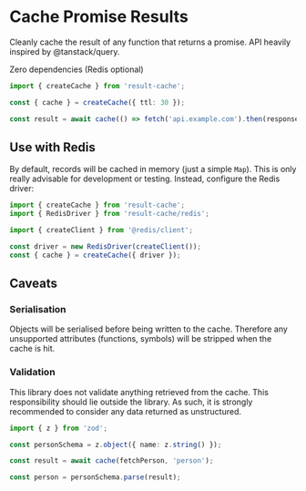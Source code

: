 # Cache Promise Results

Cleanly cache the result of any function that returns a promise. API heavily inspired by @tanstack/query.

Zero dependencies (Redis optional)

```ts
import { createCache } from 'result-cache';

const { cache } = createCache({ ttl: 30 });

const result = await cache(() => fetch('api.example.com').then(response => response.json()), 'results');

```

## Use with Redis

By default, records will be cached in memory (just a simple `Map`). This is only really advisable for development or testing. Instead, configure the Redis driver:

```ts
import { createCache } from 'result-cache';
import { RedisDriver } from 'result-cache/redis';

import { createClient } from '@redis/client';

const driver = new RedisDriver(createClient());
const { cache } = createCache({ driver });
```

## Caveats

### Serialisation

Objects will be serialised before being written to the cache. Therefore any unsupported attributes (functions, symbols) will be stripped when the cache is hit.

### Validation

This library does not validate anything retrieved from the cache. This responsibility should lie outside the library. As such, it is strongly recommended to consider any data returned as unstructured.

```ts
import { z } from 'zod';

const personSchema = z.object({ name: z.string() });

const result = await cache(fetchPerson, 'person');

const person = personSchema.parse(result);
```
